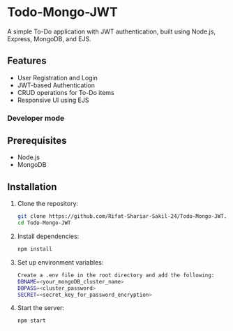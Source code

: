 # Todo-Mongo-JWT

A simple To-Do application with JWT authentication, built using Node.js, Express, MongoDB, and EJS.

## Features
- User Registration and Login
- JWT-based Authentication
- CRUD operations for To-Do items
- Responsive UI using EJS





### Developer mode

## Prerequisites
- Node.js
- MongoDB

## Installation

1. Clone the repository:
   ```bash
   git clone https://github.com/Rifat-Shariar-Sakil-24/Todo-Mongo-JWT.git
   cd Todo-Mongo-JWT
   ```
2. Install dependencies:
   ```bash
   npm install
   ```

3. Set up environment variables:
   ```bash 
   Create a .env file in the root directory and add the following:
   DBNAME=<your_mongoDB_cluster_name>
   DBPASS=<cluster_password>
   SECRET=<secret_key_for_password_encryption>
   ```
  

4. Start the server:
   ```bash
   npm start
   ```